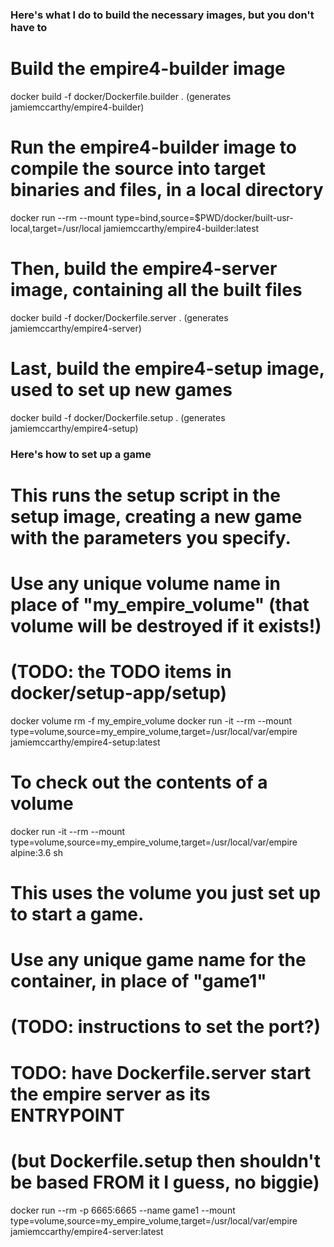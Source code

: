 ### Here's what I do to build the necessary images, but you don't have to

# Build the empire4-builder image
docker build -f docker/Dockerfile.builder .
(generates jamiemccarthy/empire4-builder)

# Run the empire4-builder image to compile the source into target binaries and files, in a local directory
docker run --rm --mount type=bind,source=$PWD/docker/built-usr-local,target=/usr/local jamiemccarthy/empire4-builder:latest

# Then, build the empire4-server image, containing all the built files
docker build -f docker/Dockerfile.server .
(generates jamiemccarthy/empire4-server)

# Last, build the empire4-setup image, used to set up new games
docker build -f docker/Dockerfile.setup .
(generates jamiemccarthy/empire4-setup)

### Here's how to set up a game

# This runs the setup script in the setup image, creating a new game with the parameters you specify.
# Use any unique volume name in place of "my_empire_volume" (that volume will be destroyed if it exists!)
# (TODO: the TODO items in docker/setup-app/setup)
docker volume rm -f my_empire_volume
docker run -it --rm --mount type=volume,source=my_empire_volume,target=/usr/local/var/empire jamiemccarthy/empire4-setup:latest

# To check out the contents of a volume
docker run -it --rm --mount type=volume,source=my_empire_volume,target=/usr/local/var/empire alpine:3.6 sh

# This uses the volume you just set up to start a game.
# Use any unique game name for the container, in place of "game1"
# (TODO: instructions to set the port?)
# TODO: have Dockerfile.server start the empire server as its ENTRYPOINT
# (but Dockerfile.setup then shouldn't be based FROM it I guess, no biggie)
docker run --rm -p 6665:6665 --name game1 --mount type=volume,source=my_empire_volume,target=/usr/local/var/empire jamiemccarthy/empire4-server:latest

